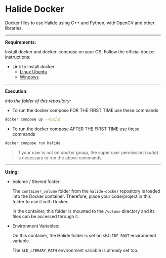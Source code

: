 # Halide Docker
Docker files to use Halide using C++ and Python, with OpenCV and other libraries.

---

**Requirements:**

Install docker and docker-compose on your OS. Follow the official docker instructions:

- Link to install docker
  - [Linux Ubuntu](https://docs.docker.com/engine/install/ubuntu/)
  - [Windows](https://docs.docker.com/desktop/install/windows-install/)

---

**Execution:**

_Into the folder of this repository:_

- To run the docker compose FOR THE FIRST TIME use these commands

```bash
docker compose up --build
```

- To run the docker compose AFTER THE FIRST TIME use these commands

```bash
docker compose run halide
```

> If your user is not on _docker_ group, the super user permission (_sudo_) is necessary to run the above commands.

---

**Using:**

- Volume / Shered folder:
  
  The `container_volume` folder from the `halide-docker` repository is loaded into the Docker container. Therefore, place your code/project in this folder to use it with Docker.

  In the container, this folder is mounted to the `/volume` directory and its files can be accessed through it.


- Environment Variables:

  On this container, the Halide folder is set on `$HALIDE_ROOT` environment variable.

  The `$LD_LIBRARY_PATH` environment variable is already set too.
